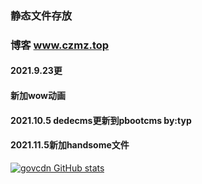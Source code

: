 ### 静态文件存放
### 博客 www.czmz.top
#### 2021.9.23更
#### 新加wow动画
#### 2021.10.5 dedecms更新到pbootcms by:typ
#### 2021.11.5新加handsome文件
[![govcdn GitHub stats](https://github-readme-stats.vercel.app/api?username=T-Y-P)](https://github.com/T-Y-P/gov)